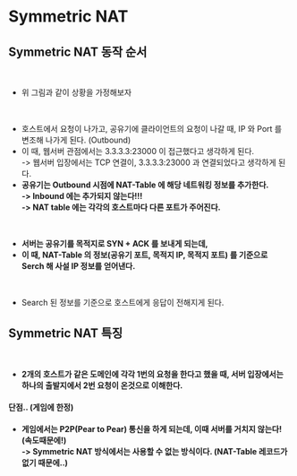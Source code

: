 # Symmetric NAT

## Symmetric NAT 동작 순서

<figure><img src="../../../../../.gitbook/assets/스크린샷 2024-01-13 16.20.27.png" alt=""><figcaption></figcaption></figure>

* 위 그림과 같이 상황을 가정해보자

<figure><img src="../../../../../.gitbook/assets/스크린샷 2024-01-13 16.26.35.png" alt=""><figcaption></figcaption></figure>

* 호스트에서 요청이 나가고, 공유기에 클라이언트의 요청이 나갈 때, IP 와 Port 를 변조해 나가게 된다. (Outbound)
* 이 때, 웹서버 관점에서는 3.3.3.3:23000 이 접근했다고 생각하게 된다. \
  -> 웹서버 입장에서는 TCP 연결이, 3.3.3.3:23000 과 연결되었다고 생각하게 된다.&#x20;
* **공유기는 Outbound 시점에 NAT-Table 에 해당 네트워킹 정보를 추가한다.** \
  **-> Inbound 에는 추가되지 않는다!!!**\
  **-> NAT table 에는 각각의 호스트마다 다른 포트가 주어진다.**&#x20;

<figure><img src="../../../../../.gitbook/assets/스크린샷 2024-01-13 16.34.18.png" alt=""><figcaption></figcaption></figure>

* **서버는 공유기를 목적지로 SYN + ACK 를 보내게 되는데,**&#x20;
* **이 때, NAT-Table 의 정보(공유기 포트, 목적지 IP, 목적지 포트) 를 기준으로 Serch 해 사설 IP 정보를 얻어낸다.**&#x20;

<figure><img src="../../../../../.gitbook/assets/스크린샷 2024-01-13 16.41.26.png" alt=""><figcaption></figcaption></figure>

* Search 된 정보를 기준으로 호스트에게 응답이 전해지게 된다.&#x20;

## Symmetric NAT 특징

<figure><img src="../../../../../.gitbook/assets/스크린샷 2024-01-13 16.44.05.png" alt=""><figcaption></figcaption></figure>

* **2개의 호스트가 같은 도메인에 각각 1번의 요청을 한다고 했을 때, 서버 입장에서는 하나의 출발지에서 2번 요청이 온것으로 이해한다.**&#x20;

#### **단점.. (게임에 한정)**

* **게임에서는 P2P(Pear to Pear) 통신을 하게 되는데, 이때 서버를 거치지 않는다! (속도때문에!)**\
  **-> Symmetric NAT 방식에서는 사용할 수 없는 방식이다. (NAT-Table 레코드가 없기 때문에..)**
